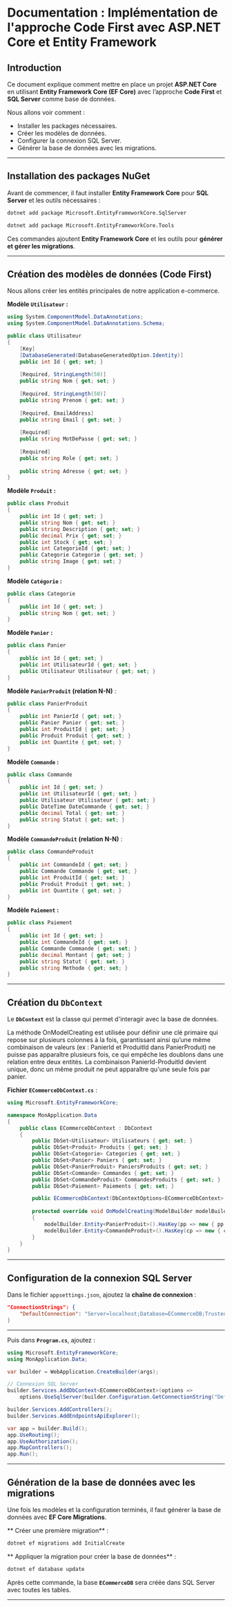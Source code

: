 # Documentation : Implémentation de l'approche Code First avec ASP.NET Core et Entity Framework

##  Introduction
Ce document explique comment mettre en place un projet **ASP.NET Core** en utilisant **Entity Framework Core (EF Core)** avec l’approche **Code First** et **SQL Server** comme base de données.

Nous allons voir comment :
- Installer les packages nécessaires.
- Créer les modèles de données.
- Configurer la connexion SQL Server.
- Générer la base de données avec les migrations.

---

##   Installation des packages NuGet
Avant de commencer, il faut installer **Entity Framework Core** pour **SQL Server** et les outils nécessaires :

```sh
dotnet add package Microsoft.EntityFrameworkCore.SqlServer
```
```sh
dotnet add package Microsoft.EntityFrameworkCore.Tools
```
Ces commandes ajoutent **Entity Framework Core** et les outils pour **générer et gérer les migrations**.


---

##   Création des modèles de données (**Code First**)
Nous allons créer les entités principales de notre application e-commerce.

 **Modèle `Utilisateur` :**
```csharp
using System.ComponentModel.DataAnnotations;
using System.ComponentModel.DataAnnotations.Schema;

public class Utilisateur
{
    [Key]
    [DatabaseGenerated(DatabaseGeneratedOption.Identity)]
    public int Id { get; set; }
    
    [Required, StringLength(50)]
    public string Nom { get; set; }
    
    [Required, StringLength(50)]
    public string Prenom { get; set; }
    
    [Required, EmailAddress]
    public string Email { get; set; }
    
    [Required]
    public string MotDePasse { get; set; } 
    
    [Required]
    public string Role { get; set; }
    
    public string Adresse { get; set; }
}
```

 **Modèle `Produit` :**
```csharp
public class Produit
{
    public int Id { get; set; }
    public string Nom { get; set; }
    public string Description { get; set; }
    public decimal Prix { get; set; }
    public int Stock { get; set; }
    public int CategorieId { get; set; }
    public Categorie Categorie { get; set; }
    public string Image { get; set; } 
}
```

 **Modèle `Catégorie` :**
```csharp
public class Categorie
{
    public int Id { get; set; }
    public string Nom { get; set; }
}
```

 **Modèle `Panier` :**
```csharp
public class Panier
{
    public int Id { get; set; }
    public int UtilisateurId { get; set; }
    public Utilisateur Utilisateur { get; set; }
}
```

 **Modèle `PanierProduit` (relation N-N)** :
```csharp
public class PanierProduit
{
    public int PanierId { get; set; }
    public Panier Panier { get; set; }
    public int ProduitId { get; set; }
    public Produit Produit { get; set; }
    public int Quantite { get; set; }
}
```

 **Modèle `Commande` :**
```csharp
public class Commande
{
    public int Id { get; set; }
    public int UtilisateurId { get; set; }
    public Utilisateur Utilisateur { get; set; }
    public DateTime DateCommande { get; set; } 
    public decimal Total { get; set; }
    public string Statut { get; set; } 
}
```

 **Modèle `CommandeProduit` (relation N-N)** :
```csharp
public class CommandeProduit
{
    public int CommandeId { get; set; }
    public Commande Commande { get; set; }
    public int ProduitId { get; set; }
    public Produit Produit { get; set; }
    public int Quantite { get; set; }
}
```

 **Modèle `Paiement` :**
```csharp
public class Paiement
{
    public int Id { get; set; }
    public int CommandeId { get; set; }
    public Commande Commande { get; set; }
    public decimal Montant { get; set; }
    public string Statut { get; set; } 
    public string Methode { get; set; }
}
```

---

##   Création du `DbContext`
Le **`DbContext`** est la classe qui permet d'interagir avec la base de données.

La méthode OnModelCreating est utilisée pour définir une clé primaire qui repose sur plusieurs colonnes à la fois, garantissant ainsi qu’une même combinaison de valeurs (ex : PanierId et ProduitId dans PanierProduit) ne puisse pas apparaître plusieurs fois, ce qui empêche les doublons dans une relation entre deux entités.
La combinaison PanierId-ProduitId devient unique, donc un même produit ne peut apparaître qu'une seule fois par panier.

 **Fichier `ECommerceDbContext.cs`** :
 
```csharp
using Microsoft.EntityFrameworkCore;

namespace MonApplication.Data
{
    public class ECommerceDbContext : DbContext
    {
        public DbSet<Utilisateur> Utilisateurs { get; set; }
        public DbSet<Produit> Produits { get; set; }
        public DbSet<Categorie> Categories { get; set; }
        public DbSet<Panier> Paniers { get; set; }
        public DbSet<PanierProduit> PaniersProduits { get; set; }
        public DbSet<Commande> Commandes { get; set; }
        public DbSet<CommandeProduit> CommandesProduits { get; set; }
        public DbSet<Paiement> Paiements { get; set; }

        public ECommerceDbContext(DbContextOptions<ECommerceDbContext> options) : base(options) { }
        
        protected override void OnModelCreating(ModelBuilder modelBuilder)
        {
            modelBuilder.Entity<PanierProduit>().HasKey(pp => new { pp.PanierId, pp.ProduitId });
            modelBuilder.Entity<CommandeProduit>().HasKey(cp => new { cp.CommandeId, cp.ProduitId });
        }
    }
}
```

---

##   Configuration de la connexion SQL Server
Dans le fichier `appsettings.json`, ajoutez la **chaîne de connexion** :
```json
"ConnectionStrings": {
    "DefaultConnection": "Server=localhost;Database=ECommerceDB;Trusted_Connection=True;MultipleActiveResultSets=true";TrustServerCertificate=True"
}
```

---



Puis dans **`Program.cs`**, ajoutez :
```csharp
using Microsoft.EntityFrameworkCore;
using MonApplication.Data;

var builder = WebApplication.CreateBuilder(args);

// Connexion SQL Server
builder.Services.AddDbContext<ECommerceDbContext>(options =>
    options.UseSqlServer(builder.Configuration.GetConnectionString("DefaultConnection")));

builder.Services.AddControllers();
builder.Services.AddEndpointsApiExplorer();

var app = builder.Build();
app.UseRouting();
app.UseAuthorization();
app.MapControllers();
app.Run();
```

---

## Génération de la base de données avec les migrations
Une fois les modèles et la configuration terminés, il faut générer la base de données avec **EF Core Migrations**.

 ** Créer une première migration** :
```sh
dotnet ef migrations add InitialCreate
```
 ** Appliquer la migration pour créer la base de données** :
```sh
dotnet ef database update
```
Après cette commande, la base **`ECommerceDB`** sera créée dans SQL Server avec toutes les tables.

---


